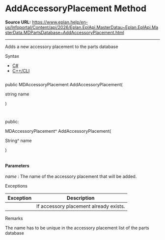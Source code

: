 # AddAccessoryPlacement Method

**Source URL:** https://www.eplan.help/en-us/Infoportal/Content/api/2026/Eplan.EplApi.MasterDatau~Eplan.EplApi.MasterData.MDPartsDatabase~AddAccessoryPlacement.html

---

Adds a new accessory placement to the parts database

Syntax

- [C#](#i-syntax-CS)
- [C++/CLI](#i-syntax-CPP2005)

```
```
public MDAccessoryPlacement AddAccessoryPlacement( 

   string name

)
```
```

```
```
public:

MDAccessoryPlacement^ AddAccessoryPlacement( 

   String^ name

)
```
```

#### Parameters

*name*
:   The name of the accessory placement that will be added.

Exceptions

| Exception | Description |
| --- | --- |
|  | If accessory placement already exists. |

Remarks

The name has to be unique in the accessory placement list of the parts database
